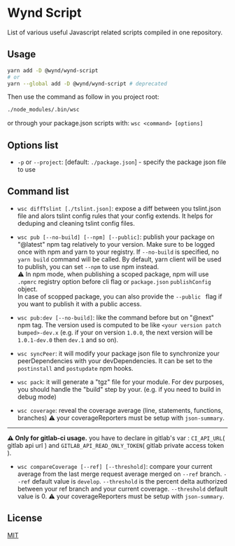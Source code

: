 # Wynd Script

List of various useful Javascript related scripts compiled in one repository.

## Usage
```sh
yarn add -D @wynd/wynd-script
# or
yarn --global add -D @wynd/wynd-script # deprecated
```

Then use the command as follow in you project root:
```sh
./node_modules/.bin/wsc
```
or through your package.json scripts with: `wsc <command> [options]`

## Options list

- `-p` or `--project`: [default: `./package.json`] - specify the package json file to use

## Command list

- `wsc diffTslint [./tslint.json]`: expose a diff between you tslint.json file and alors tslint config rules that your config extends. It helps for deduping and cleaning tslint config files.

- `wsc pub [--no-build] [--npm] [--public]`: publish your package on "@latest" npm tag relatively to your version. Make sure to be logged once with npm and yarn to your registry. If `--no-build` is specified, no `yarn build` command will be called. By default, yarn client will be used to publish, you can set `--npm` to use npm instead.  
:warning: In npm mode, when publishing a scoped package, npm will use `.npmrc` registry option before cli flag or `package.json` `publishConfig` object.  
In case of scopped package, you can also provide the `--public ` flag if you want to publish it with a public access.

- `wsc pub:dev [--no-build]`: like the command before but on "@next" npm tag. The version used is computed to be like `<your version patch bumped>-dev.x` (e.g. if your on version `1.0.0`, the next version will be `1.0.1-dev.0` then `dev.1` and so on).

- `wsc syncPeer`: it will modify your package json file to synchronize your peerDependencies with your devDependencies. It can be set to the `postinstall` and `postupdate` npm hooks.

- `wsc pack`: it will generate a "tgz" file for your module. For dev purposes, you should handle the "build" step by your. (e.g. if you need to build in debug mode)

- `wsc coverage`: reveal the coverage average (line, statements, functions, branches)
:warning: your coverageReporters must be setup with `json-summary`.

---

**:warning: Only for gitlab-ci usage.**
you have to declare in gitlab's var : `CI_API_URL`( gitlab api url ) and `GITLAB_API_READ_ONLY_TOKEN`( gitlab private access token ).
- `wsc compareCoverage [--ref] [--threshold]`: compare your current average from the last merge request average merged on `--ref` branch. `--ref` default value is `develop`. `--threshold` is the percent delta authorized between your ref branch and your current coverage. `--threshold` default value is 0.
:warning: your coverageReporters must be setup with `json-summary`.

## License

[MIT](./LICENSE)